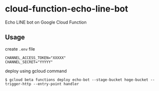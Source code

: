 # cloud-function-echo-line-bot
Echo LINE bot on Google Cloud Function 

## Usage

create `.env` file

```
CHANNEL_ACCESS_TOKEN="XXXXX"
CHANNEL_SECRET="YYYYY"
```

deploy using gcloud command

```
$ gcloud beta functions deploy echo-bot --stage-bucket hoge-bucket --trigger-http --entry-point handler
```
